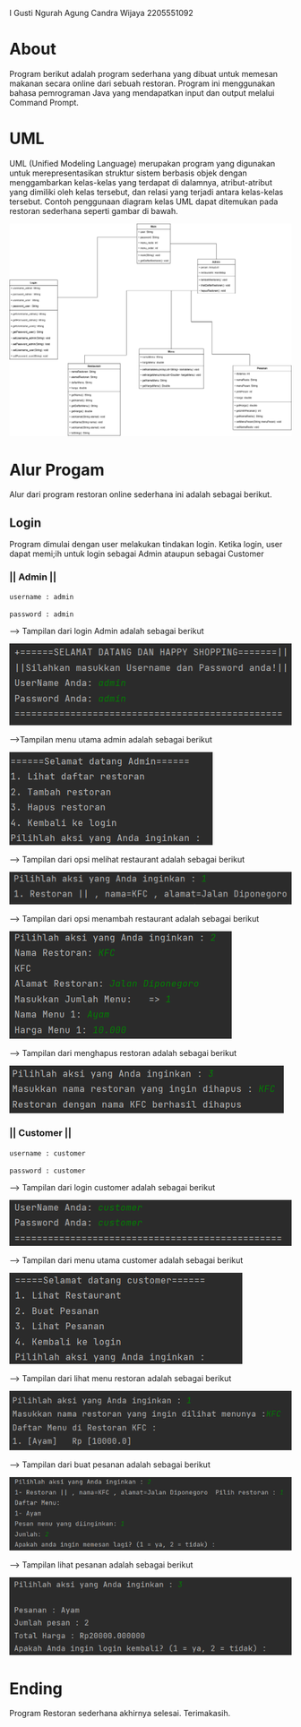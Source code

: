 I Gusti Ngurah Agung Candra Wijaya 
2205551092

# About

Program berikut adalah program sederhana yang dibuat untuk memesan makanan secara online dari sebuah restoran. Program ini menggunakan bahasa pemrograman Java yang mendapatkan input dan output melalui Command Prompt.

# UML
UML (Unified Modeling Language) merupakan program yang digunakan untuk merepresentasikan struktur sistem berbasis objek dengan menggambarkan kelas-kelas yang terdapat di dalamnya, atribut-atribut yang dimiliki oleh kelas tersebut, dan relasi yang terjadi antara kelas-kelas tersebut. Contoh penggunaan diagram kelas UML dapat ditemukan pada restoran sederhana seperti gambar di bawah.

![UML](/img/uml.drawio.png "UML")

# Alur Progam
Alur dari program restoran online sederhana ini adalah sebagai berikut.

## Login
Program dimulai dengan user melakukan tindakan login. Ketika login, user dapat memi;ih untuk login sebagai Admin ataupun sebagai Customer

### || Admin ||
`username : admin`

`password : admin`

--> Tampilan dari login Admin adalah sebagai berikut


![login admin](/img/1.png "Login Admin")

-->Tampilan menu utama admin adalah sebagai berikut

![Menu utama admin](/img/2.png "Menu utama admin")

--> Tampilan dari opsi melihat restaurant adalah sebagai berikut

![melihat restoran](/img/3.png "melihat restoran")

--> Tampilan dari opsi menambah restaurant adalah sebagai berikut

![menambah restoran](/img/4.png "menambah restoran")

--> Tampilan dari menghapus restoran adalah sebagai berikut

![menghapus restoran](/img/5.png "menghapus restoran")

### || Customer ||

`username : customer`

`password : customer`

--> Tampilan dari login customer adalah sebagai berikut

![login](/img/6.png "login customer")

--> Tampilan dari menu utama customer adalah sebagai berikut 

![menu utama](/img/7.png "menu utama")

--> Tampilan dari lihat menu restoran adalah sebagai berikut

![Lihat Restoran](/img/8.png "Lihat Restoran")

--> Tampilan dari buat pesanan adalah sebagai berikut 

![buat pesan](/img/9_1.png "Buat Pesanan")

--> Tampilan lihat pesanan adalah sebagai berikut 

![lihat pesan](/img/10.png "Lihat Pesanan")

# Ending

Program Restoran sederhana akhirnya selesai. Terimakasih.





